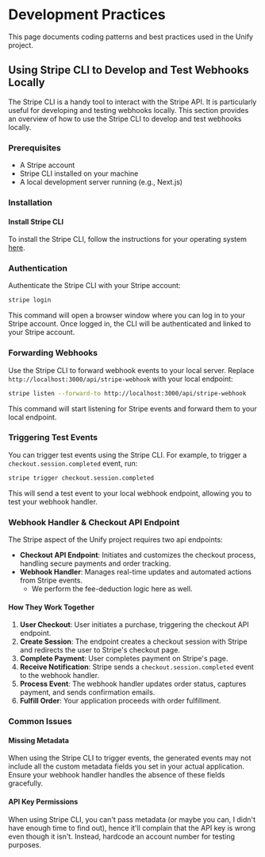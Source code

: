 # Development Practices

This page documents coding patterns and best practices used in the Unify project.

## Using Stripe CLI to Develop and Test Webhooks Locally

The Stripe CLI is a handy tool to interact with the Stripe API. It is particularly useful for developing and testing webhooks locally. This section provides an overview of how to use the Stripe CLI to develop and test webhooks locally.

### Prerequisites

- A Stripe account
- Stripe CLI installed on your machine
- A local development server running (e.g., Next.js)

### Installation

#### Install Stripe CLI

To install the Stripe CLI, follow the instructions for your operating system [here](https://docs.stripe.com/stripe-cli?install-method=linux).

### Authentication

Authenticate the Stripe CLI with your Stripe account:

```sh
stripe login
```

This command will open a browser window where you can log in to your Stripe account. Once logged in, the CLI will be authenticated and linked to your Stripe account.

### Forwarding Webhooks

Use the Stripe CLI to forward webhook events to your local server. Replace `http://localhost:3000/api/stripe-webhook` with your local endpoint:

```sh
stripe listen --forward-to http://localhost:3000/api/stripe-webhook
```

This command will start listening for Stripe events and forward them to your local endpoint.

### Triggering Test Events

You can trigger test events using the Stripe CLI. For example, to trigger a `checkout.session.completed` event, run:

```sh
stripe trigger checkout.session.completed
```

This will send a test event to your local webhook endpoint, allowing you to test your webhook handler.

### Webhook Handler & Checkout API Endpoint

The Stripe aspect of the Unify project requires two api endpoints:

- **Checkout API Endpoint**: Initiates and customizes the checkout process, handling secure payments and order tracking.
- **Webhook Handler**: Manages real-time updates and automated actions from Stripe events.
    - We perform the fee-deduction logic here as well.

#### How They Work Together

1. **User Checkout**: User initiates a purchase, triggering the checkout API endpoint.
2. **Create Session**: The endpoint creates a checkout session with Stripe and redirects the user to Stripe's checkout page.
3. **Complete Payment**: User completes payment on Stripe's page.
4. **Receive Notification**: Stripe sends a `checkout.session.completed` event to the webhook handler.
5. **Process Event**: The webhook handler updates order status, captures payment, and sends confirmation emails.
6. **Fulfill Order**: Your application proceeds with order fulfillment.

### Common Issues

#### Missing Metadata

When using the Stripe CLI to trigger events, the generated events may not include all the custom metadata fields you set in your actual application. Ensure your webhook handler handles the absence of these fields gracefully.

#### API Key Permissions

When using Stripe CLI, you can't pass metadata (or maybe you can, I didn't have enough time to find out), hence it'll complain
that the API key is wrong even though it isn't.
Instead, hardcode an account number for testing purposes.
